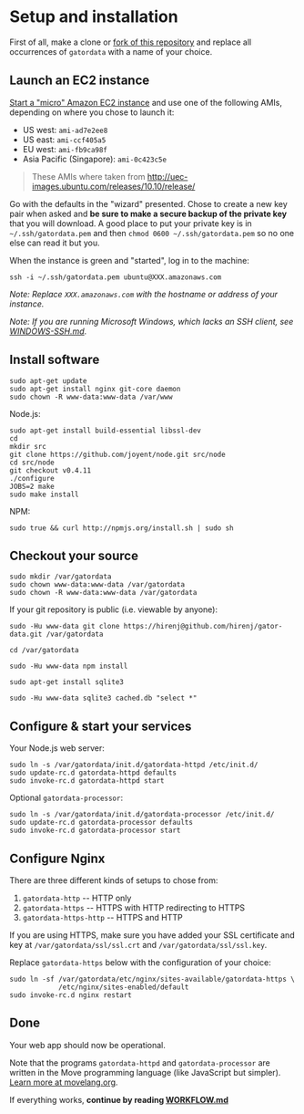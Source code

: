 # Setup and installation

First of all, make a clone or [fork of this repository](http://help.github.com/fork-a-repo/) and replace all occurrences of `gatordata` with a name of your choice.

## Launch an EC2 instance

[Start a "micro" Amazon EC2 instance](https://console.aws.amazon.com/ec2/home) and use one of the following AMIs, depending on where you chose to launch it:

- US west: `ami-ad7e2ee8`
- US east: `ami-ccf405a5`
- EU west: `ami-fb9ca98f`
- Asia Pacific (Singapore): `ami-0c423c5e`

> These AMIs where taken from <http://uec-images.ubuntu.com/releases/10.10/release/>

Go with the defaults in the "wizard" presented. Chose to create a new key pair when asked and **be sure to make a secure backup of the private key** that you will download. A good place to put your private key is in `~/.ssh/gatordata.pem` and then `chmod 0600 ~/.ssh/gatordata.pem` so no one else can read it but you.

When the instance is green and "started", log in to the machine:

    ssh -i ~/.ssh/gatordata.pem ubuntu@XXX.amazonaws.com

*Note: Replace `XXX.amazonaws.com` with the hostname or address of your instance.*

*Note: If you are running Microsoft Windows, which lacks an SSH client, see [WINDOWS-SSH.md](WINDOWS-SSH.md#readme)*.

## Install software

    sudo apt-get update
    sudo apt-get install nginx git-core daemon
    sudo chown -R www-data:www-data /var/www

Node.js:

    sudo apt-get install build-essential libssl-dev
    cd
    mkdir src
    git clone https://github.com/joyent/node.git src/node
    cd src/node
    git checkout v0.4.11
    ./configure
    JOBS=2 make
    sudo make install

NPM:

    sudo true && curl http://npmjs.org/install.sh | sudo sh

## Checkout your source

    sudo mkdir /var/gatordata
    sudo chown www-data:www-data /var/gatordata
    sudo chown -R www-data:www-data /var/gatordata

If your git repository is public (i.e. viewable by anyone):

    sudo -Hu www-data git clone https://hirenj@github.com/hirenj/gator-data.git /var/gatordata
    
    cd /var/gatordata
    
    sudo -Hu www-data npm install

    sudo apt-get install sqlite3
    
    sudo -Hu www-data sqlite3 cached.db "select *"

## Configure & start your services

Your Node.js web server:

    sudo ln -s /var/gatordata/init.d/gatordata-httpd /etc/init.d/
    sudo update-rc.d gatordata-httpd defaults
    sudo invoke-rc.d gatordata-httpd start
    
Optional `gatordata-processor`:
    
    sudo ln -s /var/gatordata/init.d/gatordata-processor /etc/init.d/
    sudo update-rc.d gatordata-processor defaults
    sudo invoke-rc.d gatordata-processor start


## Configure Nginx

There are three different kinds of setups to chose from:

1. `gatordata-http` -- HTTP only
2. `gatordata-https` -- HTTPS with HTTP redirecting to HTTPS
3. `gatordata-https-http` -- HTTPS and HTTP

If you are using HTTPS, make sure you have added your SSL certificate and key at `/var/gatordata/ssl/ssl.crt` and `/var/gatordata/ssl/ssl.key`.

Replace `gatordata-https` below with the configuration of your choice:

    sudo ln -sf /var/gatordata/etc/nginx/sites-available/gatordata-https \
                /etc/nginx/sites-enabled/default
    sudo invoke-rc.d nginx restart


## Done

Your web app should now be operational.

Note that the programs `gatordata-httpd` and `gatordata-processor` are written in the Move programming language (like JavaScript but simpler). [Learn more at movelang.org](http://movelang.org/).

If everything works, **continue by reading [WORKFLOW.md](https://github.com/hirenj/gator-data/blob/master/WORKFLOW.md#readme)**
